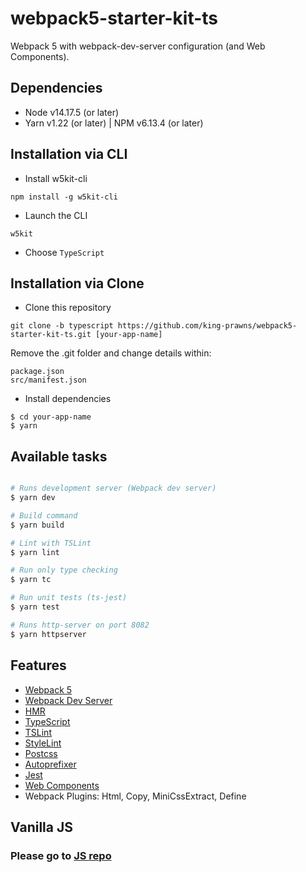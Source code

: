 # webpack5-starter-kit-ts

Webpack 5 with webpack-dev-server configuration (and Web Components).

## Dependencies

- Node v14.17.5 (or later)
- Yarn v1.22 (or later) | NPM v6.13.4 (or later)

## Installation via CLI

  * Install w5kit-cli

```
npm install -g w5kit-cli
```

  * Launch the CLI

```
w5kit
```

  * Choose `TypeScript`

## Installation via Clone

* Clone this repository

```
git clone -b typescript https://github.com/king-prawns/webpack5-starter-kit-ts.git [your-app-name]
```

Remove the .git folder and change details within:

```
package.json
src/manifest.json
```

* Install dependencies

```
$ cd your-app-name
$ yarn
```

## Available tasks

```sh

# Runs development server (Webpack dev server)
$ yarn dev

# Build command
$ yarn build

# Lint with TSLint
$ yarn lint

# Run only type checking
$ yarn tc

# Run unit tests (ts-jest)
$ yarn test

# Runs http-server on port 8082
$ yarn httpserver

```

## Features

* [Webpack 5](https://github.com/webpack/webpack)
* [Webpack Dev Server](https://github.com/webpack/webpack-dev-server)
* [HMR](https://webpack.js.org/concepts/hot-module-replacement/)
* [TypeScript](http://www.typescriptlang.org/)
* [TSLint](https://palantir.github.io/tslint/)
* [StyleLint](https://github.com/stylelint/stylelint)
* [Postcss](https://github.com/postcss/postcss)
* [Autoprefixer](https://github.com/postcss/autoprefixer)
* [Jest](https://github.com/facebook/jest)
* [Web Components](https://developer.mozilla.org/en-US/docs/Web/Web_Components)
* Webpack Plugins: Html, Copy, MiniCssExtract, Define

## Vanilla JS

### Please go to [JS repo](https://github.com/king-prawns/webpack5-starter-kit)
